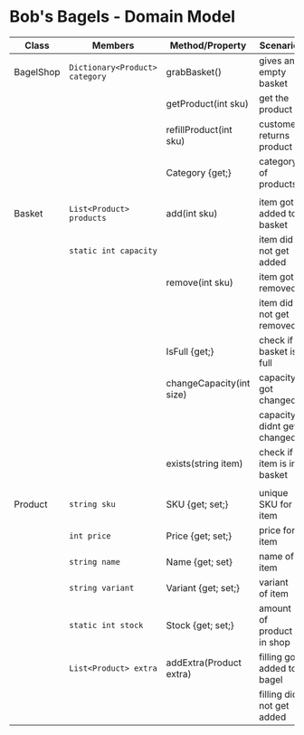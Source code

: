 # Bob's Bagels - Domain Model

| Class           | Members                 | Method/Property             | Scenario                  | Output     |
|-----------------|-------------------------|-----------------------------|---------------------------|------------|
| BagelShop       | `Dictionary<Product> category`| grabBasket()          | gives an empty basket     | Basket     |
|                 |							| getProduct(int sku)         | get the product           | Product    |
|                 |							| refillProduct(int sku)      | customer returns product  | nothing    |
|                 |                         | Category {get;}             | category of products      | Dictionary |
|                 |                         |                             |                           |            |
| Basket          | `List<Product> products`| add(int sku)                | item got added to basket  | true       |
|				  | `static int capacity`   |                             | item did not get added    | false      |
|                 |                         | remove(int sku)             | item got removed          | true       |
|                 |                         |                             | item did not get removed  | false      |
|                 |                         | IsFull {get;}               | check if basket is full   | bool       |
|                 |                         | changeCapacity(int size)    | capacity got changed      | true       |
|                 |                         |                             | capacity didnt get changed| false      |
|                 |                         | exists(string item)         | check if item is in basket| bool       |
|                 |                         |                             |                           |            |
| Product         | `string sku`            | SKU {get; set;}             | unique SKU for item       | string     |
|                 | `int price`             | Price {get; set;}           | price for item            | int        |
|                 | `string name`           | Name {get; set}             | name of item              | string     |
|                 | `string variant`        | Variant {get; set;}         | variant of item           | string     |
|                 | `static int stock`      | Stock {get; set;}           | amount of product in shop | int        |
|                 | `List<Product> extra`   | addExtra(Product extra)     | filling got added to bagel| true       |
|                 |                         |                             | filling did not get added | false      |